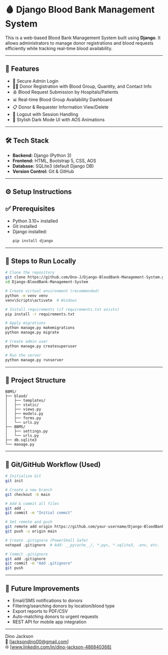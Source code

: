 # 🩸 Django Blood Bank Management System

This is a web-based Blood Bank Management System built using **Django**. It allows administrators to manage donor registrations and blood requests efficiently while tracking real-time blood availability.

---

## 🌟 Features

- 🔐 Secure Admin Login  
- 🧑‍🦰 Donor Registration with Blood Group, Quantity, and Contact Info  
- 🩸 Blood Request Submission by Hospitals/Patients  
- 📊 Real-time Blood Group Availability Dashboard  
- 📋 Donor & Requester Information View/Delete  
- 🚪 Logout with Session Handling  
- 🌙 Stylish Dark Mode UI with AOS Animations  

---

## 🛠️ Tech Stack

- **Backend:** Django (Python 3)  
- **Frontend:** HTML, Bootstrap 5, CSS, AOS  
- **Database:** SQLite3 (default Django DB)  
- **Version Control:** Git & GitHub  

---

## ⚙️ Setup Instructions

## ✅ Prerequisites

- Python 3.10+ installed  
- Git installed  
- Django installed:
  ```bash
  pip install django
  ```

---

## 🚀 Steps to Run Locally

```bash
# Clone the repository
git clone https://github.com/Dno-J/Django-BloodBank-Management-System.git
cd Django-BloodBank-Management-System

# Create virtual environment (recommended)
python -m venv venv
venv\Scripts\activate  # Windows

# Install requirements (if requirements.txt exists)
pip install -r requirements.txt

# Apply migrations
python manage.py makemigrations
python manage.py migrate

# Create admin user
python manage.py createsuperuser

# Run the server
python manage.py runserver
```

---

## 📁 Project Structure

```
BBMS/
├── blood/
│   ├── templates/
│   ├── static/
│   ├── views.py
│   ├── models.py
│   ├── forms.py
│   └── urls.py
├── BBMS/
│   ├── settings.py
│   └── urls.py
├── db.sqlite3
└── manage.py
```

---

## 📌 Git/GitHub Workflow (Used)

```bash
# Initialize Git
git init

# Create a new branch
git checkout -b main

# Add & commit all files
git add .
git commit -m "Initial commit"

# Set remote and push
git remote add origin https://github.com/your-username/Django-BloodBank-Management-System.git
git push -u origin main

# Create .gitignore (PowerShell Safe)
notepad .gitignore  # Add: __pycache__/, *.pyc, *.sqlite3, .env, etc.

# Commit .gitignore
git add .gitignore
git commit -m "Add .gitignore"
git push
```

---

## 🧠 Future Improvements

- Email/SMS notifications to donors  
- Filtering/searching donors by location/blood type  
- Export reports to PDF/CSV  
- Auto-matching donors to urgent requests  
- REST API for mobile app integration  

---

Dino Jackson  
📧 [jacksondino00@gmail.com]  
🌐 [www.linkedin.com/in/dino-jackson-486840368]
